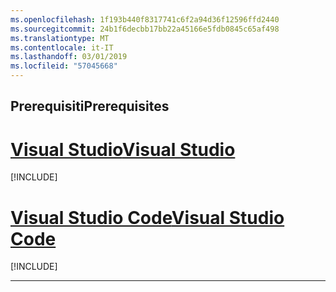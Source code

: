 ```yaml
---
ms.openlocfilehash: 1f193b440f8317741c6f2a94d36f12596ffd2440
ms.sourcegitcommit: 24b1f6decbb17bb22a45166e5fdb0845c65af498
ms.translationtype: MT
ms.contentlocale: it-IT
ms.lasthandoff: 03/01/2019
ms.locfileid: "57045668"
---
```

## <a name="prerequisites"></a><span data-ttu-id="be160-101">Prerequisiti</span><span class="sxs-lookup"><span data-stu-id="be160-101">Prerequisites</span></span>

# <a name="visual-studiotabvisual-studio"></a>[<span data-ttu-id="be160-102">Visual Studio</span><span class="sxs-lookup"><span data-stu-id="be160-102">Visual Studio</span></span>](#tab/visual-studio)

[!INCLUDE[](~/includes/net-core-prereqs-vs-2.2.md)]

# <a name="visual-studio-codetabvisual-studio-code"></a>[<span data-ttu-id="be160-103">Visual Studio Code</span><span class="sxs-lookup"><span data-stu-id="be160-103">Visual Studio Code</span></span>](#tab/visual-studio-code)

[!INCLUDE[](~/includes/net-core-prereqs-vsc-2.2.md)]

---